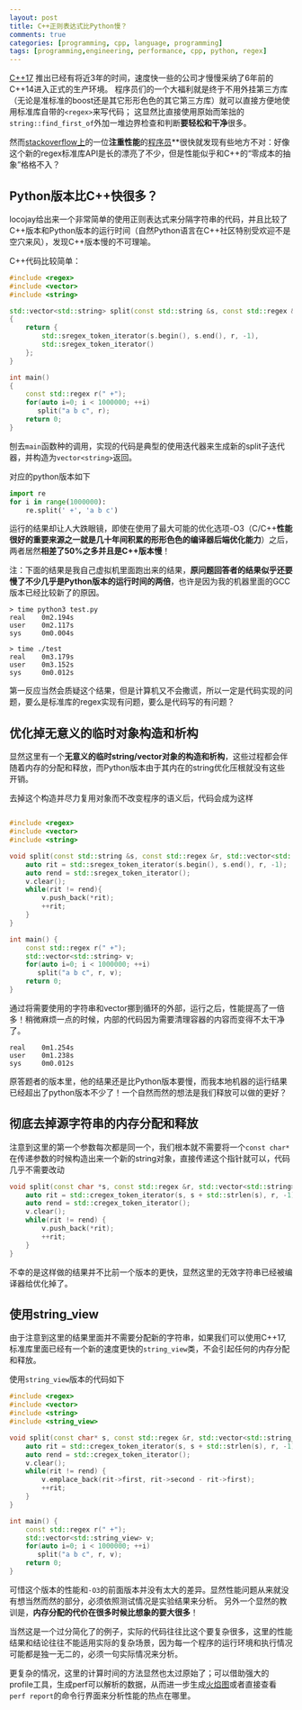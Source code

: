 ```yaml
---
layout: post
title: C++正则表达式比Python慢？
comments: true
categories: [programming, cpp, language, programming]
tags: [programming,engineering, performance, cpp, python, regex]
---
```


[C++17](https://en.wikipedia.org/wiki/C%2B%2B17) 推出已经有将近3年的时间，速度快一些的公司才慢慢采纳了6年前的C++14进入正式的生产环境。
程序员们的一个大福利就是终于不用外挂第三方库（无论是准标准的boost还是其它形形色色的其它第三方库）就可以直接方便地使用标准库自带的`<regex>`来写代码；
这显然比直接使用原始而笨拙的`string::find_first_of`外加一堆边界检查和判断**要轻松和干净**很多。

然而[stackoverflow上](https://stackoverflow.com/questions/14205096/c11-regex-slower-than-python)的一位**注重性能**的[程序员](https://stackoverflow.com/users/239007/locojay)**很快就发现有些地方不对：好像这个新的regex标准库API是长的漂亮了不少，但是性能似乎和C++的“零成本的抽象”格格不入？

## Python版本比C++快很多？

locojay给出来一个非常简单的使用正则表达式来分隔字符串的代码，并且比较了C++版本和Python版本的运行时间（自然Python语言在C++社区特别受欢迎不是空穴来风），发现C++版本慢的不可理喻。

C++代码比较简单：
```cpp
#include <regex>
#include <vector>
#include <string>

std::vector<std::string> split(const std::string &s, const std::regex &r)
{
    return {
        std::sregex_token_iterator(s.begin(), s.end(), r, -1),
        std::sregex_token_iterator()
    };
}

int main()
{
    const std::regex r(" +");
    for(auto i=0; i < 1000000; ++i)
       split("a b c", r);
    return 0;
}
```

刨去`main`函数种的调用，实现的代码是典型的使用迭代器来生成新的split子迭代器，并构造为`vector<string>`返回。

对应的python版本如下
```python
import re
for i in range(1000000):
    re.split(' +', 'a b c')
```

运行的结果却让人大跌眼镜，即使在使用了最大可能的优化选项-O3（C/C++**性能很好的重要来源之一就是几十年间积累的形形色色的编译器后端优化能力**）之后，两者居然**相差了50%之多并且是C++版本慢**！

注：下面的结果是我自己虚拟机里面跑出来的结果，**原问题回答者的结果似乎还要慢了不少几乎是Python版本的运行时间的两倍**，也许是因为我的机器里面的GCC版本已经比较新了的原因。

```shell
> time python3 test.py  
real	0m2.194s
user	0m2.117s
sys	    0m0.004s

> time ./test
real	0m3.179s
user	0m3.152s
sys	    0m0.012s
```

第一反应当然会质疑这个结果，但是计算机又不会撒谎，所以一定是代码实现的问题，要么是标准库的regex实现有问题，要么是代码写的有问题？

## 优化掉无意义的临时对象构造和析构
显然这里有一个**无意义的临时string/vector对象的构造和析构**，这些过程都会伴随着内存的分配和释放，而Python版本由于其内在的string优化压根就没有这些开销。

去掉这个构造并尽力复用对象而不改变程序的语义后，代码会成为这样
```cpp

#include <regex>
#include <vector>
#include <string>

void split(const std::string &s, const std::regex &r, std::vector<std::string> &v) {
    auto rit = std::sregex_token_iterator(s.begin(), s.end(), r, -1);
    auto rend = std::sregex_token_iterator();
    v.clear();
    while(rit != rend){
        v.push_back(*rit);
        ++rit;
    }
}

int main() {
    const std::regex r(" +");
    std::vector<std::string> v;
    for(auto i=0; i < 1000000; ++i)
       split("a b c", r, v);
    return 0;
}
```

通过将需要使用的字符串和vector挪到循环的外部，运行之后，性能提高了一倍多！稍微麻烦一点的时候，内部的代码因为需要清理容器的内容而变得不太干净了。

```shell
real    0m1.254s
user    0m1.238s
sys     0m0.012s
```

原答题者的版本里，他的结果还是比Python版本要慢，而我本地机器的运行结果已经超出了python版本不少了！一个自然而然的想法是我们释放可以做的更好？

## 彻底去掉源字符串的内存分配和释放

注意到这里的第一个参数每次都是同一个，我们根本就不需要将一个`const char*`在传递参数的时候构造出来一个新的string对象，直接传递这个指针就可以，代码几乎不需要改动
```cpp
void split(const char *s, const std::regex &r, std::vector<std::string> &v) {
    auto rit = std::cregex_token_iterator(s, s + std::strlen(s), r, -1);
    auto rend = std::cregex_token_iterator();
    v.clear();
    while(rit != rend) {
        v.push_back(*rit);
        ++rit;
    }
}
```

不幸的是这样做的结果并不比前一个版本的更快，显然这里的无效字符串已经被编译器给优化掉了。

## 使用string_view
由于注意到这里的结果里面并不需要分配新的字符串，如果我们可以使用C++17,标准库里面已经有一个新的速度更快的`string_view`类，不会引起任何的内存分配和释放。

使用`string_view`版本的代码如下
```cpp
#include <regex>
#include <vector>
#include <string>
#include <string_view>

void split(const char* s, const std::regex &r, std::vector<std::string_view> &v) {
    auto rit = std::cregex_token_iterator(s, s + std::strlen(s), r, -1);
    auto rend = std::cregex_token_iterator();
    v.clear();
    while(rit != rend) {
        v.emplace_back(rit->first, rit->second - rit->first);
        ++rit;
    }
}

int main() {
    const std::regex r(" +");
    std::vector<std::string_view> v;
    for(auto i=0; i < 1000000; ++i)
       split("a b c", r, v);
    return 0;
}
```
可惜这个版本的性能和`-O3`的前面版本并没有太大的差异。显然性能问题从来就没有想当然而然的部分，必须依照测试情况是实验结果来分析。
另外一个显然的教训是，**内存分配的代价在很多时候比想象的要大很多**！

当然这是一个过分简化了的例子，实际的代码往往比这个要复杂很多，这里的性能结果和结论往往不能适用实际的复杂场景，因为每一个程序的运行环境和执行情况可能都是独一无二的，必须一句实际情况来分析。

更复杂的情况，这里的计算时间的方法显然也太过原始了；可以借助强大的profile工具，生成perf可以解析的数据，从而进一步生成[火焰图](https://github.com/brendangregg/FlameGraphhttps://github.com/brendangregg/FlameGraph)或者直接查看`perf report`的命令行界面来分析性能的热点在哪里。

